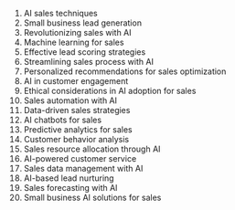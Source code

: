1. AI sales techniques
2. Small business lead generation
3. Revolutionizing sales with AI
4. Machine learning for sales
5. Effective lead scoring strategies
6. Streamlining sales process with AI
7. Personalized recommendations for sales optimization
8. AI in customer engagement
9. Ethical considerations in AI adoption for sales
10. Sales automation with AI
11. Data-driven sales strategies
12. AI chatbots for sales
13. Predictive analytics for sales
14. Customer behavior analysis
15. Sales resource allocation through AI
16. AI-powered customer service
17. Sales data management with AI
18. AI-based lead nurturing
19. Sales forecasting with AI
20. Small business AI solutions for sales
